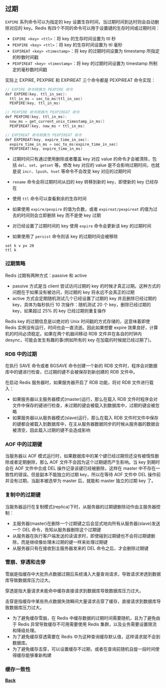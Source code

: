 ## 过期

`EXPIRE` 系列命令可以为指定的 key 设置生存时间，当过期时间到达时则会自动删除对应的 key。Redis 有四个不同的命令可以用于设置键的生存时间或过期时间：

- ```EXPIRE <key> <ttl>```：将 key 的生存时间设置为 ttl 秒
- ```PEXPIRE <key> <ttl>```：将 key 的生存时间设置为 ttl 毫秒
- ```EXPIREAT <key> <timestamp>```：将 key 的过期时间设置为 timestamp 所指定的秒数时间戳
- ```PEXPIREAT <key> <timestamp>```：将 key 的过期时间设置为 timestamp 所制定的毫秒数时间戳

实际上 EXPIRE, PEXPIRE 和 EXPIREAT 三个命令都是 PEXPIREAT 命令实现：
```c
// EXPIRE 命令转换为 PEXPIRE 命令
def EXPIRE(key, ttl_in_sec):
  ttl_in_ms = sec_to_ms(ttl_in_sec)
  PEXPIRE(key, ttl_in_ms)

// PEXPIRE 命令转换为 PEXPIREAT 命令
def PEXPIRE(key, ttl_in_ms):
  now_ms = get_current_unix_timestamp_in_ms()
  PEXPIREAT(key, now_ms + ttl_in_ms)

// EXPIREAT 命令转换为 PEXPIREAT 命令
def EXPIREAT(key, expire_time_in_sec):
  expire_time_in_ms = sec_to_ms(expire_time_in_sec)
  PEXPIREAT(key, expire_time_in_ms)
```
- 过期时间只有通过使用删除或者覆盖  key 对应 value 的命令才会被清除，包括 `del`、`set`、`getset` 等。修改 key 对应的 value 是不会影响过期时间，也就是说 `incr`、`lpush`、`hset` 等命令不会改变 key 对应的过期时间

-  `rename` 命令会将过期时间从旧的 key 转移到新的 key，即使新的 key 已经存在
- 使用 `ttl` 命令可以查看剩余的生存时间
- 如果使用 `expire/pexpire` 的值为负数，或者 `expireat/pexpireat` 的值为过去的时间则会立即删除 key 而不是使 key 过期
- 对已经设置了过期时间的 key 使用 `expire` 命令会更新该 key 的过期时间
- 如果使用了 `persist` 命令则该 key 的过期时间会被移除

```
set k v px 20
ttl k
```
### 过期策略

Redis 过期有两种方式：passive 和 active
- passive 方式是当 client 尝试访问过期的 key 的时候才真正过期。这种方式的问题在于如果没有被访问，则过期的 key 将永远不会真正的过期
- active 方式会定期随机测试几个已经设置了过期的 key 并且删除已经过期的 key，具体为每秒执行 10 次操作：随机测试 20 个 key，删除已经过期的 key，如果超过 25% 的 key 已经过期则重复操作

Redis key 的过期信息是以绝对的 Unix 时间戳的方式存储的，这意味着即使 Redis 实例没有运行，时间也会一直流逝。因此如果想要 expire 效果良好，计算机的时间必须稳定。如果在两个机器间移动 RDB 文件并在各自的时钟内 desync，可能会发生有趣的事(例如所有的 key 在加载的时候就已经过期了)。

### RDB 中的过期
在执行 SAVE 命令或者 BGSAVE 命令创建一个新的 RDB 文件时，程序会对数据库中的键进行检查，已过期的键不会被保存到新创建的 RDB 文件中。

在启动 Redis 服务器时，如果服务器开启了 RDB 功能，将对 RDB 文件进行载入：
- 如果服务器以主服务器模式(master)运行，那么在载入 RDB 文件时程序会对文件中保存的键进行检查，未过期的键会被载入到数据库中，过期的键会被忽略
- 如果服务器以从服务器模式(slave)运行，那么在载入 RDB 文件时文件中保存的键都会被载入到数据库中，在主从服务器数据同步的时候从服务器的数据会被清空，因此载入过期的键不会造成影响

### AOF 中的过期键

当服务器以 AOF 模式运行时，如果数据库中的某个键已经过期但还没有被惰性删除或者定期删除，那么 AOF 文件不会因为这个过期键而产生影响。当 key 到期时会在 AOF 文件中合成 DEL 操作记录该键已经被删除，这样在 master 中不存在一致性的错误。但是副本不能独立的过期 key，所以在等待 AOF 文件中 DEL 操作前并没有过期，当副本被选举为 master 后，就能和 master 独立的过期 key 了。

### 复制中的过期键
当服务器运行在复制模式(replica)下时，从服务器的过期键删除动作由主服务器控制：
- 主服务器(master)在删除一个过期键之后会显式地向所有从服务器(slave)发送一个 DEL 命令，告知从服务器删除这个过期键
- 从服务器在执行客户端发送的读请求时，即使碰到过期键也不会将过期键删除，而是继续像处理未过期的键一样来处理过期键
- 从服务器只有在接收到主服务器发来的 DEL 命令之后，才会删除过期键

### 雪崩、穿透和击穿

雪崩是指缓存中大批热点数据过期后系统涌入大量查询请求，导致请求渗透到数据库导致数据库压力过大。

穿透是指大量请求未能命中缓存直接请求到数据库导致数据库压力过大。

击穿是指缓存中某些热点数据失效瞬间大量请求击穿了缓存，直接请求到数据库导致数据库压力过大。

- 为了避免缓存雪崩，在 Redis 中缓存数据的过期时间需要随机，且为了避免由于 Redis 异常导致缓存不可用需要使用 Redis 集群，以及业务需要设置限流和降级处理。
- 为了避免缓存穿透需要在 Redis 中为这种查询缓存默认值，这样请求就不会到数据库。
- 为了避免缓存击穿，可以设置缓存不过期，或者在查询前随机自旋一段时间使得缓存能够重新构建

### 缓存一致性

**[Back](../)**